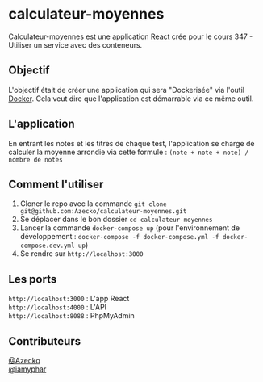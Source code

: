 # calculateur-moyennes
Calculateur-moyennes est une application [React](https://reactjs.org) crée pour le cours 347 - Utiliser un service avec des conteneurs.

## Objectif
L'objectif était de créer une application qui sera "Dockerisée" via l'outil [Docker](https://www.docker.com/). Cela veut dire que l'application est démarrable via ce même outil.

## L'application
En entrant les notes et les titres de chaque test, l'application se charge de calculer la moyenne arrondie via cette formule : `(note + note + note) / nombre de notes`

## Comment l'utiliser
1. Cloner le repo avec la commande `git clone git@github.com:Azecko/calculateur-moyennes.git`
2. Se déplacer dans le bon dossier `cd calculateur-moyennes`
3. Lancer la commande `docker-compose up` (pour l'environnement de développement : `docker-compose -f docker-compose.yml -f docker-compose.dev.yml up`)
4. Se rendre sur `http://localhost:3000`

## Les ports
`http://localhost:3000` : L'app React\
`http://localhost:4000` : L'API\
`http://localhost:8088` : PhpMyAdmin

## Contributeurs
[@Azecko](https://github.com/Azecko)\
[@iamyphar](https://github.com/iamyphar)
